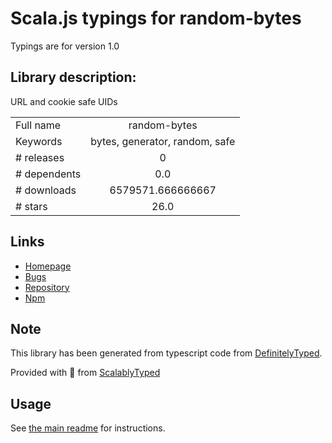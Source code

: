 
# Scala.js typings for random-bytes

Typings are for version 1.0

## Library description:
URL and cookie safe UIDs

|                    |                 |
| ------------------ | :-------------: |
| Full name          | random-bytes |
| Keywords           | bytes, generator, random, safe |
| # releases         | 0 |
| # dependents       | 0.0 |
| # downloads        | 6579571.666666667 |
| # stars            | 26.0 |

## Links
- [Homepage](https://github.com/crypto-utils/random-bytes)
- [Bugs](https://github.com/crypto-utils/random-bytes/issues)
- [Repository](https://github.com/crypto-utils/random-bytes)
- [Npm](https://www.npmjs.com/package/random-bytes)
    


## Note
This library has been generated from typescript code from [DefinitelyTyped](https://definitelytyped.org).

Provided with :purple_heart: from [ScalablyTyped](https://github.com/oyvindberg/ScalablyTyped)

## Usage
See [the main readme](../../readme.md) for instructions.


